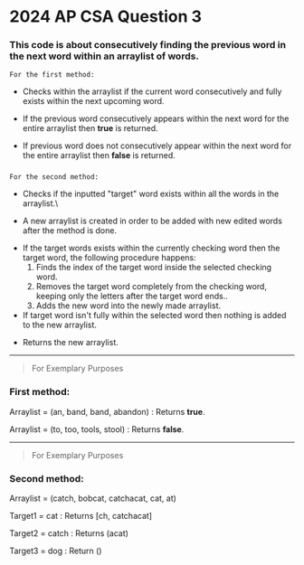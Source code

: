 # 2024 AP CSA Question 3

### This code is about consecutively finding the previous word in the next word within an arraylist of words.
    For the first method:
  -  Checks within the arraylist if the current word consecutively and fully exists within the next upcoming word.
  *  If the previous word consecutively appears within the next word for the entire arraylist then **true** is returned.
  +  If previous word does not consecutively appear within the next word for the entire arraylist then **false** is returned.
###
    For the second method:
  -  Checks if the inputted "target" word exists within all the words in the arraylist.\
  +  A new arraylist is created in order to be added with new edited words after the method is done.
  *  If the target words exists within the currently checking word then the target word, the following procedure happens:
        1. Finds the index of the target word inside the selected checking word.
        2. Removes the target word completely from the checking word, keeping only the letters after the target word ends..
        3. Adds the new word into the newly made arraylist.
  *  If target word isn't fully within the selected word then nothing is added to the new arraylist.
  +  Returns the new arraylist.
 
 ____________________________________________________________________
> For Exemplary Purposes
### First method:
Arraylist = (an, band, band, abandon)
: Returns **true**.

Arraylist = (to, too, tools, stool)
: Returns **false**.
____________________________________________________________________
> For Exemplary Purposes
### Second method:

Arraylist = (catch, bobcat, catchacat, cat, at)

Target1 = cat : Returns [ch, catchacat] 

Target2 = catch : Returns (acat)

Target3 = dog : Return ()
